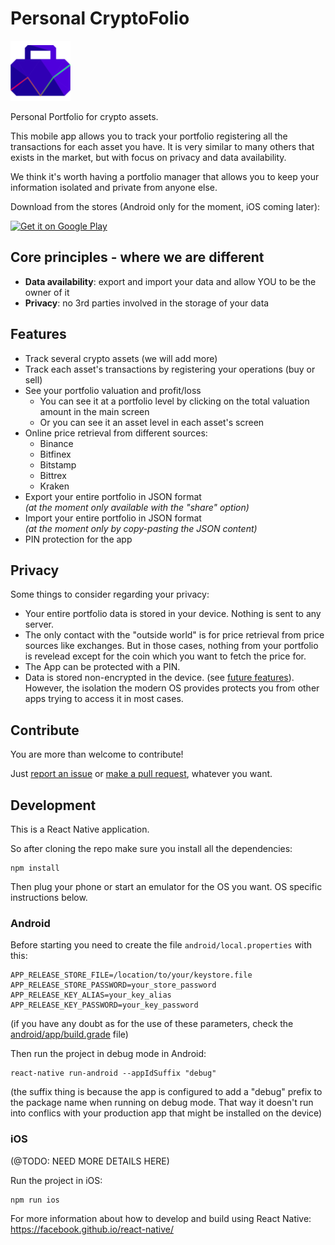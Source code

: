 # Personal CryptoFolio

![Personal CryptoFolio logo](https://github.com/improvein/personal-cryptofolio/blob/master/src/assets/images/main_logo.png)

Personal Portfolio for crypto assets.

This mobile app allows you to track your portfolio registering all the transactions for each asset you have. It is very similar to many others that exists in the market, but with focus on privacy and data availability.

We think it's worth having a portfolio manager that allows you to keep your information isolated and private from anyone else.

Download from the stores (Android only for the moment, iOS coming later):

<a href='https://play.google.com/store/apps/details?id=com.improvein.personalcryptofolio'><img alt='Get it on Google Play' height="50" src='https://play.google.com/intl/en_us/badges/images/generic/en_badge_web_generic.png'/></a>

## Core principles - where we are different

* **Data availability**: export and import your data and allow YOU to be the owner of it
* **Privacy**: no 3rd parties involved in the storage of your data

## Features

* Track several crypto assets (we will add more)
* Track each asset's transactions by registering your operations (buy or sell)
* See your portfolio valuation and profit/loss
  * You can see it at a portfolio level by clicking on the total valuation amount in the main screen
  * Or you can see it an asset level in each asset's screen
* Online price retrieval from different sources:
  * Binance
  * Bitfinex
  * Bitstamp
  * Bittrex
  * Kraken
* Export your entire portfolio in JSON format<br>
  _(at the moment only available with the "share" option)_
* Import your entire portfolio in JSON format<br>
  _(at the moment only by copy-pasting the JSON content)_
* PIN protection for the app

## Privacy
Some things to consider regarding your privacy:

* Your entire portfolio data is stored in your device. Nothing is sent to any server.
* The only contact with the "outside world" is for price retrieval from price sources like exchanges. But in those cases, nothing from your portfolio is revelead except for the coin which you want to fetch the price for.
* The App can be protected with a PIN.
* Data is stored non-encrypted in the device. (see [future features](https://github.com/improvein/personal-cryptofolio/issues)).<br/>
  However, the isolation the modern OS provides protects you from other apps trying to access it in most cases.

## Contribute
You are more than welcome to contribute!

Just [report an issue](https://github.com/improvein/personal-cryptofolio/issues) or [make a pull request](https://github.com/improvein/personal-cryptofolio/pulls), whatever you want.

## Development
This is a React Native application.

So after cloning the repo make sure you install all the dependencies:
```
npm install
```

Then plug your phone or start an emulator for the OS you want. OS specific instructions below.

### Android
Before starting you need to create the file `android/local.properties` with this:
```
APP_RELEASE_STORE_FILE=/location/to/your/keystore.file
APP_RELEASE_STORE_PASSWORD=your_store_password
APP_RELEASE_KEY_ALIAS=your_key_alias
APP_RELEASE_KEY_PASSWORD=your_key_password
```
(if you have any doubt as for the use of these parameters, check the [android/app/build.grade](https://github.com/improvein/personal-cryptofolio/blob/master/android/app/build.grade) file)

Then run the project in debug mode in Android:
```
react-native run-android --appIdSuffix "debug"
```
(the suffix thing is because the app is configured to add a "debug" prefix to the package name when running on debug mode. That way it doesn't run into conflics with your production app that might be installed on the device)

### iOS
(@TODO: NEED MORE DETAILS HERE)

Run the project in iOS:
```
npm run ios
```

For more information about how to develop and build using React Native: https://facebook.github.io/react-native/
